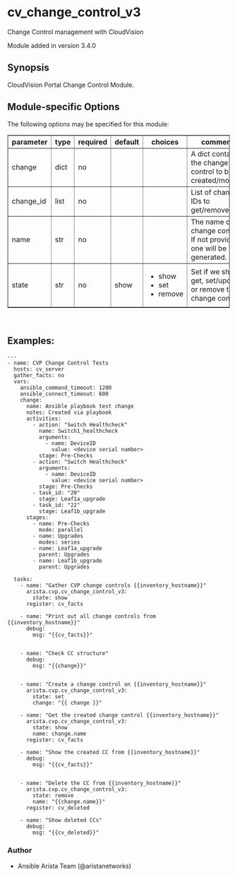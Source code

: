 # cv_change_control_v3

Change Control management with CloudVision

Module added in version 3.4.0

<div class="contents" local="" depth="2">

</div>

## Synopsis

CloudVision Portal Change Control Module.

## Module-specific Options

The following options may be specified for this module:

<table border=1 cellpadding=4>

<tr>
<th class="head">parameter</th>
<th class="head">type</th>
<th class="head">required</th>
<th class="head">default</th>
<th class="head">choices</th>
<th class="head">comments</th>
</tr>

<tr>
<td>change<br/><div style="font-size: small;"></div></td>
<td>dict</td>
<td>no</td>
<td></td>
<td></td>
<td>
    <div>A dict containing the change control to be created/modified</div>
</td>
</tr>

<tr>
<td>change_id<br/><div style="font-size: small;"></div></td>
<td>list</td>
<td>no</td>
<td></td>
<td></td>
<td>
    <div>List of change IDs to get/remove</div>
</td>
</tr>

<tr>
<td>name<br/><div style="font-size: small;"></div></td>
<td>str</td>
<td>no</td>
<td></td>
<td></td>
<td>
    <div>The name of the change control. If not provided, one will be generated.</div>
</td>
</tr>

<tr>
<td>state<br/><div style="font-size: small;"></div></td>
<td>str</td>
<td>no</td>
<td>show</td>
<td><ul><li>show</li><li>set</li><li>remove</li></ul></td>
<td>
    <div>Set if we should get, set/update, or remove the change control</div>
</td>
</tr>

</table>
</br>

## Examples:

    ---
    - name: CVP Change Control Tests
      hosts: cv_server
      gather_facts: no
      vars:
        ansible_command_timeout: 1200
        ansible_connect_timeout: 600
        change:
          name: Ansible playbook test change
          notes: Created via playbook
          activities:
            - action: "Switch Healthcheck"
              name: Switch1_healthcheck
              arguments:
                - name: DeviceID
                  value: <device serial number>
              stage: Pre-Checks
            - action: "Switch Healthcheck"
              arguments:
                - name: DeviceID
                  value: <device serial number>
              stage: Pre-Checks
            - task_id: "20"
              stage: Leaf1a_upgrade
            - task_id: "22"
              stage: Leaf1b_upgrade
          stages:
            - name: Pre-Checks
              mode: parallel
            - name: Upgrades
              modes: series
            - name: Leaf1a_upgrade
              parent: Upgrades
            - name: Leaf1b_upgrade
              parent: Upgrades

      tasks:
        - name: "Gather CVP change controls {{inventory_hostname}}"
          arista.cvp.cv_change_control_v3:
            state: show
          register: cv_facts

        - name: "Print out all change controls from {{inventory_hostname}}"
          debug:
            msg: "{{cv_facts}}"


        - name: "Check CC structure"
          debug:
            msg: "{{change}}"


        - name: "Create a change control on {{inventory_hostname}}"
          arista.cvp.cv_change_control_v3:
            state: set
            change: "{{ change }}"

        - name: "Get the created change control {{inventory_hostname}}"
          arista.cvp.cv_change_control_v3:
            state: show
            name: change.name
          register: cv_facts

        - name: "Show the created CC from {{inventory_hostname}}"
          debug:
            msg: "{{cv_facts}}"


        - name: "Delete the CC from {{inventory_hostname}}"
          arista.cvp.cv_change_control_v3:
            state: remove
            name: "{{change.name}}"
          register: cv_deleted

        - name: "Show deleted CCs"
          debug:
            msg: "{{cv_deleted}}"

### Author

- Ansible Arista Team (@aristanetworks)
